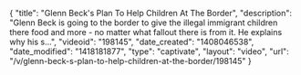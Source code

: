 {
    "title": "Glenn Beck's Plan To Help Children At The Border",
    "description": "Glenn Beck is going to the border to give the illegal immigrant children there food and more - no matter what fallout there is from it. He explains why his s...",
    "videoid": "198145",
    "date_created": "1408046538",
    "date_modified": "1418181877",
    "type": "captivate",
    "layout": "video",
    "url": "\/v\/glenn-beck-s-plan-to-help-children-at-the-border\/198145"
}